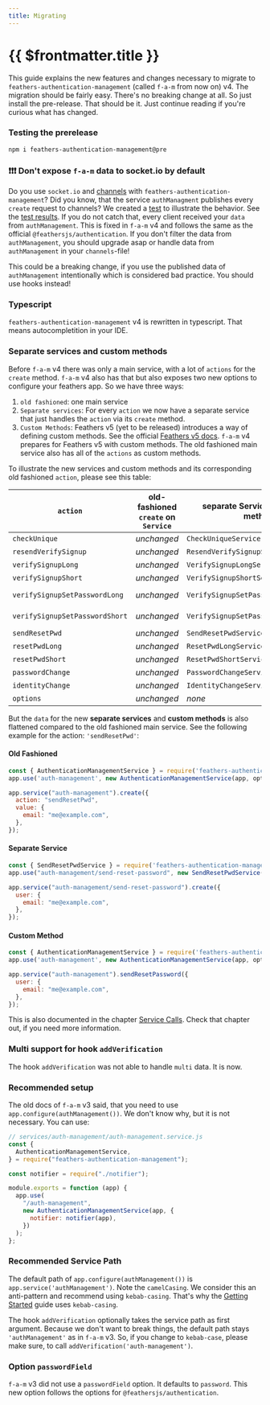 ```yaml
---
title: Migrating
---
```


# {{ $frontmatter.title }}

This guide explains the new features and changes necessary to migrate to `feathers-authentication-management` (called `f-a-m` from now on) v4. The migration should be fairly easy. There's no breaking change at all. So just install the pre-release. That should be it. Just continue reading if you're curious what has changed.

### Testing the prerelease
```bash
npm i feathers-authentication-management@pre
```

### ❗️❗️❗️ Don't expose `f-a-m` data to socket.io by default

Do you use `socket.io` and [channels](https://docs.feathersjs.com/api/channels.html) with `feathers-authentication-management`? Did you know, that the service  `authManagment` publishes every `create` request to channels? We created a [test](https://github.com/feathersjs-ecosystem/feathers-authentication-management/blob/illustrate-publish-leak/test/scaffolding.test.js#L108) to illustrate the behavior. See the [test results](https://github.com/feathersjs-ecosystem/feathers-authentication-management/runs/4764626400?check_suite_focus=true).
If you do not catch that, every client received your `data` from `authManagement`. This is fixed in `f-a-m` v4 and follows the same as the official `@feathersjs/authentication`. If you don't filter the data from `authManagement`, you should upgrade asap or handle data from `authManagement` in your `channels`-file!

This could be a breaking change, if you use the published data of `authManagement` intentionally which is considered bad practice. You should use hooks instead!

### Typescript

`feathers-authentication-management`  v4 is rewritten in typescript. That means autocompletition in your IDE.

### Separate services and custom methods

Before `f-a-m` v4 there was only a main service, with a lot of `actions` for the `create` method. `f-a-m` v4 also has that but also exposes two new options to configure your feathers app. So we have three ways:
1. `old fashioned`: one main service
2. `Separate services`: For every `action` we now have a separate service that just handles the `action` via its `create` method.
3. `Custom Methods`: Feathers v5 (yet to be released) introduces a way of defining custom methods. See the official [Feathers v5 docs](https://dove.docs.feathersjs.com/api/services.html#custom-methods). `f-a-m` v4 prepares for Feathers v5 with custom methods. The old fashioned main service also has all of the `actions` as custom methods.

To illustrate the new services and custom methods and its corresponding old fashioned `action`, please see this table:

| `action` | old-fashioned `create` on `Service` | separate Service with `create` method | `custom methods` on `Service` (feathers v5 preparation) |
|---|---|---|---|
| `checkUnique` | *unchanged* | `CheckUniqueService` | `checkUnique` method |
| `resendVerifySignup` | *unchanged* | `ResendVerifySignupService` | `resendVerifySignup` method |
| `verifySignupLong` | *unchanged* | `VerifySignupLongService` | `verifySignupLong` method |
| `verifySignupShort` | *unchanged* | `VerifySignupShortService` | `verifySignupShort` method |
| `verifySignupSetPasswordLong` | *unchanged* | `VerifySignupSetPasswordLongService` | `verifySignupSetPasswordLong` method |
| `verifySignupSetPasswordShort` | *unchanged* | `VerifySignupSetPasswordShortService` | `verifySignupSetPasswordShort` method |
| `sendResetPwd` | *unchanged* | `SendResetPwdService` | `sendResetPassword` method |
| `resetPwdLong` | *unchanged* | `ResetPwdLongService` | `resetPasswordLong` method |
| `resetPwdShort` | *unchanged* | `ResetPwdShortService` | `resetPasswordShort` method |
| `passwordChange` | *unchanged* | `PasswordChangeService` | `passwordChange` method |
| `identityChange` | *unchanged* | `IdentityChangeService` | `identityChange` method |
| `options` | *unchanged* | *none* | *none* |

But the `data` for the new **separate services** and **custom methods** is also flattened compared to the old fashioned main service. See the following example for the action: `'sendResetPwd'`:

#### Old Fashioned

```js
const { AuthenticationManagementService } = require('feathers-authentication-management');
app.use('auth-management', new AuthenticationManagementService(app, options));

app.service("auth-management").create({
  action: "sendResetPwd",
  value: {
    email: "me@example.com",
  },
});
```

#### Separate Service

```js
const { SendResetPwdService } = require('feathers-authentication-management');
app.use("auth-management/send-reset-password", new SendResetPwdService(app, options));

app.service("auth-management/send-reset-password").create({
  user: {
    email: "me@example.com",
  },
});
```

#### Custom Method

```js
const { AuthenticationManagementService } = require('feathers-authentication-management');
app.use('auth-management', new AuthenticationManagementService(app, options));

app.service("auth-management").sendResetPassword({
  user: {
    email: "me@example.com",
  },
});
```

This is also documented in the chapter [Service Calls](./service-calls). Check that chapter out, if you need more information.

### Multi support for hook `addVerification`

The hook `addVerification` was not able to handle `multi` data. It is now.

### Recommended setup

The old docs of `f-a-m` v3 said, that you need to use `app.configure(authManagement())`. We don't know why, but it is not necessary. You can use:
```js
// services/auth-management/auth-management.service.js
const {
  AuthenticationManagementService,
} = require("feathers-authentication-management");

const notifier = require("./notifier");

module.exports = function (app) {
  app.use(
    "/auth-management",
    new AuthenticationManagementService(app, {
      notifier: notifier(app),
    })
  );
};
```

### Recommended Service Path

The default path of `app.configure(authManagement())` is `app.service('authManagement')`. Note the `camelCasing`. We consider this an anti-pattern and recommend using `kebab-casing`. That's why the [Getting Started](./getting-started) guide uses `kebab-casing`.

The hook `addVerification` optionally takes the service path as first argument. Because we don't want to break things, the default path stays `'authManagement'` as in `f-a-m` v3. So, if you change to `kebab-case`, please make sure, to call `addVerification('auth-management')`.

### Option `passwordField`

`f-a-m` v3 did not use a `passwordField` option. It defaults to `password`. This new option follows the options for `@feathersjs/authentication`.
